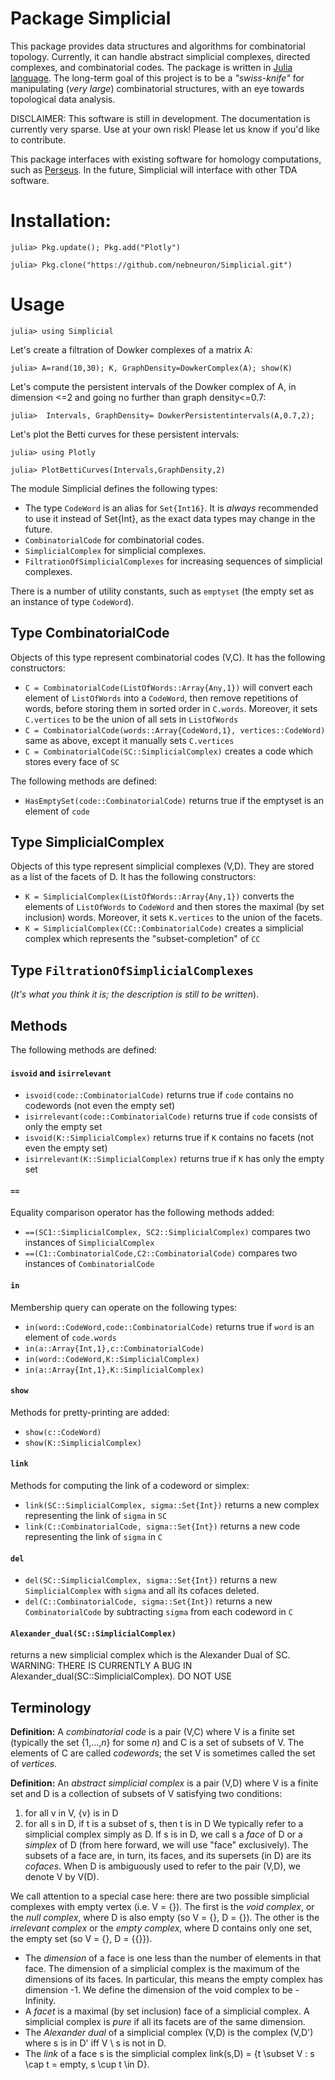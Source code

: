 # Package Simplicial

This package provides data structures and algorithms for combinatorial topology. Currently, it can handle   abstract simplicial complexes, directed complexes, and combinatorial codes. The package is written in [Julia language](http://julialang.org).  The long-term goal of this project is to be a *"swiss-knife"*  for manipulating (*very* *large*) combinatorial structures, with an eye towards topological data analysis.

DISCLAIMER: This software is still in development. The documentation is currently very sparse. Use at your own risk! Please let us know if you'd like to contribute. 


This package interfaces with existing software for homology computations, such as [Perseus](http://people.maths.ox.ac.uk/nanda/perseus/index.html).  In the future, Simplicial will interface with other TDA software.


# Installation:

`julia> Pkg.update(); Pkg.add("Plotly")`

`julia> Pkg.clone("https://github.com/nebneuron/Simplicial.git")`

# Usage 

`julia> using Simplicial `

Let's create a filtration of Dowker complexes of a matrix A:

`julia> A=rand(10,30); K, GraphDensity=DowkerComplex(A); show(K)`

Let's compute the persistent intervals of the Dowker complex of A, in dimension <=2 and going no further than graph density<=0.7:

`julia>  Intervals, GraphDensity= DowkerPersistentintervals(A,0.7,2); `

Let's plot the Betti curves for these persistent intervals:

`julia> using Plotly`

`julia> PlotBettiCurves(Intervals,GraphDensity,2)`

The module Simplicial defines the following types:
 * The type `CodeWord` is an alias for `Set{Int16}`. It is *always* recommended to use it instead of Set{Int}, as the exact data types may change in the future. 
 * `CombinatorialCode` for  combinatorial codes.
 * `SimplicialComplex` for simplicial complexes.
 * `FiltrationOfSimplicialComplexes` for increasing sequences of simplicial complexes.
 
There is a number of utility constants, such as  `emptyset` (the empty set as an instance of type `CodeWord`).

## Type CombinatorialCode
Objects of this type represent combinatorial codes (V,C). It has the following constructors:  
  * `C = CombinatorialCode(ListOfWords::Array{Any,1})` will convert each element of `ListOfWords` into a `CodeWord`, then remove repetitions of words, before storing them in sorted order in `C.words`. Moreover, it sets `C.vertices` to be the union of all sets in `ListOfWords`
  * `C = CombinatorialCode(words::Array{CodeWord,1}, vertices::CodeWord)` same as above, except it manually sets `C.vertices`
  * `C = CombinatorialCode(SC::SimplicialComplex)` creates a code which stores every face of `SC`

The following methods are defined:
  * `HasEmptySet(code::CombinatorialCode)` returns true if the emptyset is an element of `code`


## Type SimplicialComplex
Objects of this type represent simplicial complexes (V,D). They are stored as a list of the facets of D. It has the following constructors:
  * `K = SimplicialComplex(ListOfWords::Array{Any,1})` converts the elements of `ListOfWords` to `CodeWord` and then stores the maximal (by set inclusion) words. Moreover, it sets `K.vertices` to the union of the facets.
  * `K = SimplicialComplex(CC::CombinatorialCode)` creates a simplicial complex which represents the "subset-completion" of `CC`


## Type `FiltrationOfSimplicialComplexes`

(*It's what you think it is; the description is still to be written*). 


## Methods
The following methods are defined:

#### `isvoid` and `isirrelevant`
  * `isvoid(code::CombinatorialCode)` returns true if `code` contains no codewords (not even the empty set)
  * `isirrelevant(code::CombinatorialCode)` returns true if `code` consists of only the empty set
  * `isvoid(K::SimplicialComplex)` returns true if `K` contains no facets (not even the empty set)
  * `isirrelevant(K::SimplicialComplex)` returns true if `K` has only the empty set

#### `==`
Equality comparison operator has the following methods added:
  * `==(SC1::SimplicialComplex, SC2::SimplicialComplex)` compares two instances of `SimplicialComplex`
  * `==(C1::CombinatorialCode,C2::CombinatorialCode)` compares two instances of `CombinatorialCode`

#### `in`
Membership query can operate on the following types:
  * `in(word::CodeWord,code::CombinatorialCode)` returns true if `word` is an element of `code.words`
  * `in(a::Array{Int,1},c::CombinatorialCode)`
  * `in(word::CodeWord,K::SimplicialComplex)`
  * `in(a::Array{Int,1},K::SimplicialComplex)`

#### `show`
Methods for pretty-printing are added:
  * `show(c::CodeWord)`
  * `show(K::SimplicialComplex)`

#### `link`
Methods for computing the link of a codeword or simplex:
  * `link(SC::SimplicialComplex, sigma::Set{Int})` returns a new complex representing the link of `sigma` in `SC`
  * `link(C::CombinatorialCode, sigma::Set{Int})` returns a new code representing the link of `sigma` in `C`

#### `del`
  * `del(SC::SimplicialComplex, sigma::Set{Int})` returns a new `SimplicialComplex` with `sigma` and all its cofaces deleted.
  * `del(C::CombinatorialCode, sigma::Set{Int})` returns a new `CombinatorialCode` by subtracting `sigma` from each codeword in `C`

#### `Alexander_dual(SC::SimplicialComplex)`
returns a new simplicial complex which is the Alexander Dual of SC.
WARNING: THERE IS CURRENTLY A BUG IN Alexander_dual(SC::SimplicialComplex). DO NOT USE


## Terminology
**Definition:** A _combinatorial code_ is a pair (V,C) where V is a finite set (typically the set {1,...,_n_} for some _n_) and C is a set of subsets of V. The elements of C are called _codewords_; the set V is sometimes called the set of _vertices_.

**Definition:** An _abstract simplicial complex_ is a pair (V,D) where V is a finite set and D is a collection of subsets of V satisfying two conditions:
  1. for all v in V, {v} is in D
  2. for all s in D, if t is a subset of s, then t is in D
  We typically refer to a simplicial complex simply as D. If s is in D, we call s a _face_ of D or a _simplex_ of D (from here forward, we will use "face" exclusively). The subsets of a face are, in turn, its faces, and its supersets (in D) are its _cofaces_. When D is ambiguously used to refer to the pair (V,D), we denote V by V(D).

We call attention to a special case here: there are two possible simplicial complexes with empty vertex (i.e. V = {}). The first is the _void complex_, or the _null complex_, where D is also empty (so V = {}, D = {}). The other is the _irrelevant complex_ or the _empty complex_, where D contains only one set, the empty set (so V = {}, D = {{}}).

 * The _dimension_ of a face is one less than the number of elements in that face. The dimension of a simplicial complex is the maximum of the dimensions of its faces. In particular, this means the empty complex has dimension -1. We define the dimension of the void complex to be -Infinity.
 * A _facet_ is a maximal (by set inclusion) face of a simplicial complex. A simplicial complex is _pure_ if all its facets are of the same dimension.
 * The _Alexander dual_ of a simplicial complex (V,D) is the complex (V,D') where s is in D' iff V \ s is not in D.
 * The _link_ of a face s is the simplicial complex link(s,D) = {t \subset V : s \cap t = empty, s \cup t \in D}.
